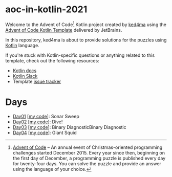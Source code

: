 # aoc-in-kotlin-2021

Welcome to the Advent of Code[^aoc] Kotlin project created by [ked4ma][github] using the [Advent of Code Kotlin Template][template] delivered by JetBrains.

In this repository, ked4ma is about to provide solutions for the puzzles using [Kotlin][kotlin] language.

If you're stuck with Kotlin-specific questions or anything related to this template, check out the following resources:

- [Kotlin docs][docs]
- [Kotlin Slack][slack]
- Template [issue tracker][issues]

# Days 
- [Day01](https://adventofcode.com/2021/day/1) [[my code](src/main/kotlin/Day01.kt)]: Sonar Sweep
- [Day02](https://adventofcode.com/2021/day/2) [[my code](src/main/kotlin/Day02.kt)]: Dive!
- [Day03](https://adventofcode.com/2021/day/3) [[my code](src/main/kotlin/Day03.kt)]: Binary DiagnosticBinary Diagnostic
- [Day04](https://adventofcode.com/2021/day/4) [[my code](src/main/kotlin/Day04.kt)]: Giant Squid

[^aoc]:
    [Advent of Code][aoc] – An annual event of Christmas-oriented programming challenges started December 2015.
    Every year since then, beginning on the first day of December, a programming puzzle is published every day for twenty-four days.
    You can solve the puzzle and provide an answer using the language of your choice.

[aoc]: https://adventofcode.com
[docs]: https://kotlinlang.org/docs/home.html
[github]: https://github.com/ked4ma
[issues]: https://github.com/kotlin-hands-on/advent-of-code-kotlin-template/issues
[kotlin]: https://kotlinlang.org
[slack]: https://surveys.jetbrains.com/s3/kotlin-slack-sign-up
[template]: https://github.com/kotlin-hands-on/advent-of-code-kotlin-template
